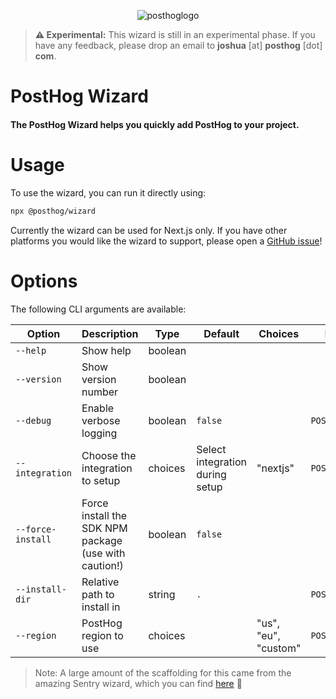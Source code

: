 <p align="center">
  <img alt="posthoglogo" src="https://user-images.githubusercontent.com/65415371/205059737-c8a4f836-4889-4654-902e-f302b187b6a0.png">
</p>

> **⚠️ Experimental:** This wizard is still in an experimental phase. If you
> have any feedback, please drop an email to **joshua** [at] **posthog** [dot] **com**.

<h1>PostHog Wizard</h1>
<h4>The PostHog Wizard helps you quickly add PostHog to your project.</h4>

# Usage

To use the wizard, you can run it directly using:

```bash
npx @posthog/wizard
```

Currently the wizard can be used for Next.js only. If you have other platforms
you would like the wizard to support, please open a
[GitHub issue](https://github.com/posthog/wizard/issues)!

# Options

The following CLI arguments are available:

| Option            | Description                                           | Type    | Default                         | Choices              | Environment Variable         |
| ----------------- | ----------------------------------------------------- | ------- | ------------------------------- | -------------------- | ---------------------------- |
| `--help`          | Show help                                             | boolean |                                 |                      |                              |
| `--version`       | Show version number                                   | boolean |                                 |                      |                              |
| `--debug`         | Enable verbose logging                                | boolean | `false`                         |                      | `POSTHOG_WIZARD_DEBUG`       |
| `--integration`   | Choose the integration to setup                       | choices | Select integration during setup | "nextjs"             | `POSTHOG_WIZARD_INTEGRATION` |
| `--force-install` | Force install the SDK NPM package (use with caution!) | boolean | `false`                         |                      |                              |
| `--install-dir`   | Relative path to install in                           | string  | `.`                             |                      | `POSTHOG_WIZARD_INSTALL_DIR` |
| `--region`        | PostHog region to use                                 | choices |                                 | "us", "eu", "custom" | `POSTHOG_WIZARD_REGION`      |

> Note: A large amount of the scaffolding for this came from the amazing Sentry
> wizard, which you can find [here](https://github.com/getsentry/sentry-wizard)
> 💖
